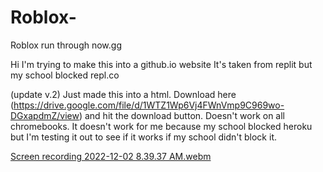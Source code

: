 # Roblox-
Roblox run through now.gg

Hi 
I'm trying to make this into a github.io website
It's taken from replit but my school blocked repl.co

(update v.2)
Just made this into a html. Download here (https://drive.google.com/file/d/1WTZ1Wp6Vj4FWnVmp9C969wo-DGxapdmZ/view) and hit the download button. Doesn't work on all chromebooks. It doesn't work for me because my school blocked heroku but I'm testing it out to see if it works if my school didn't block it.

[Screen recording 2022-12-02 8.39.37 AM.webm](https://user-images.githubusercontent.com/111071747/205317709-22d54857-41ce-483c-b33d-cb9d54833b87.webm)
